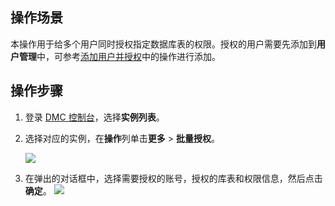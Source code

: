 ## 操作场景

本操作用于给多个用户同时授权指定数据库表的权限。授权的用户需要先添加到**用户管理**中，可参考[添加用户并授权]()中的操作进行添加。

## 操作步骤

1. 登录 [DMC 控制台](https://dms.cloud.tencent.com/v3/cooperations/#/)，选择**实例列表**。

2. 选择对应的实例，在**操作**列单击**更多** > **批量授权**。

   ![](https://qcloudimg.tencent-cloud.cn/raw/66ddd5fa411eccf14b495fb722985017.png)

3. 在弹出的对话框中，选择需要授权的账号，授权的库表和权限信息，然后点击**确定**。
    ![](https://qcloudimg.tencent-cloud.cn/raw/2e65fd0edb7d71cbc5edbe5f5029abe1.png)